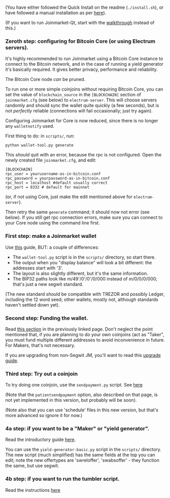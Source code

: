 (You have either followed the Quick Install on the readme (`./install.sh`), or have
followed a manual installation as per [here](INSTALL.md)).

(If you want to run Joinmarket-Qt, start with the [walkthrough](JOINMARKET-QT-GUIDE.md) instead of this.)

### Zeroth step: configuring for Bitcoin Core (or using Electrum servers).

It's highly recommended to run Joinmarket using a Bitcoin Core instance to connect to the Bitcoin network,
and in the case of running a yield generator it's basically required. It gives better privacy, performance
and reliability.

The Bitcoin Core node *can* be pruned.

To run one or more simple coinjoins without requiring Bitcoin Core, you can set the value of `blockchain_source` in the `[BLOCKCHAIN]` section of `joinmarket.cfg` (see below) to `electrum-server`.
This will choose servers randomly and should sync the wallet quite quickly (a few seconds), but is not *perfectly* reliable (connections will fail occasionally; just try again).

Configuring Joinmarket for Core is now reduced, since there is no longer any `walletnotify` used.

First thing to do: in `scripts/`, run:

    python wallet-tool.py generate

This *should* quit with an error, because the rpc is not configured. Open the newly created file `joinmarket.cfg`,
and edit:

    [BLOCKCHAIN]
    rpc_user = yourusername-as-in-bitcoin.conf
    rpc_password = yourpassword-as-in-bitcoin.conf
    rpc_host = localhost #default usually correct 
    rpc_port = 8332 # default for mainnet

(or, if not using Core, just make the edit mentioned above for `electrum-server`).

Then retry the same `generate` command; it should now not error (see below).
If you still get rpc connection errors, make sure you can connect to your Core node using the command line first.

### First step: make a Joinmarket wallet

Use [this](https://github.com/JoinMarket-Org/joinmarket/wiki/Using-the-JoinMarket-internal-wallet) guide,
BUT: a couple of differences:

* The `wallet-tool.py` script is in the `scripts/` directory, so start there.
* The output when you "display balance" will look a bit different: the addresses start with '3'.
* The layout is also slightly different, but it's the same information.
* The BIP32 paths look like m/49'/0'/0'/0/000 instead of m/0/0/0/000; that's just a new segwit standard.

(The new standard *should* be compatible with TREZOR and possibly Ledger, including the 12 word seed; other wallets, mostly not, although standards haven't settled down yet).

### Second step: Funding the wallet.

Read [this section](https://github.com/JoinMarket-Org/joinmarket/wiki/Using-the-JoinMarket-internal-wallet#funding-wallet-and-displaying-balance)
in the previously linked page. Don't neglect the point mentioned that, if you are planning to do your own coinjoins
(act as "Taker", you must fund multiple different addresses to avoid inconvenience in future. For Makers, that's not necessary.

If you are upgrading from non-Segwit JM, you'll want to read this [upgrade guide](SEGWIT-UPGRADE.md).

### Third step: Try out a coinjoin

To try doing one coinjoin, use the `sendpayment.py` script. See [here](https://github.com/JoinMarket-Org/joinmarket/wiki/Sending-payments-with-CoinJoin#send-payment)

(Note that the `patientsendpayment` option, also described on that page, is not yet implemented in this version, but probably will be soon).

(Note also that you can use 'schedule' files in this new version, but that's more advanced so ignore it for now.)

### 4a step: if you want to be a "Maker" or "yield generator".

Read the introductory guide [here](https://github.com/JoinMarket-Org/joinmarket/wiki/Running-a-Yield-Generator).

You can use the `yield-generator-basic.py` script in the `scripts/` directory.
The new script (much simplified) has the same fields at the top you can edit; note
the new offertypes are 'swreloffer', 'swabsoffer' - they function the same, but use segwit.


### 4b step: if you want to run the tumbler script.

Read the instructions [here](tumblerguide.md)